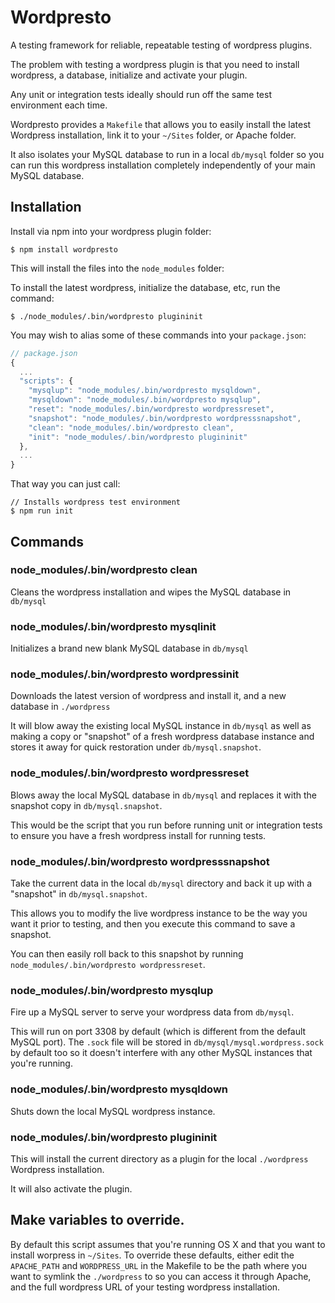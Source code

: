 # Wordpresto

A testing framework for reliable, repeatable testing of wordpress plugins.

The problem with testing a wordpress plugin is that you need to install
wordpress, a database, initialize and activate your plugin.

Any unit or integration tests ideally should run off the same test environment
each time.

Wordpresto provides a ```Makefile``` that allows you to easily install the
latest Wordpress installation, link it to your ```~/Sites``` folder, or
Apache folder.

It also isolates your MySQL database to run in a local ```db/mysql``` folder so
you can run this wordpress installation completely independently of your main
MySQL database.

## Installation

Install via npm into your wordpress plugin folder:

```
$ npm install wordpresto
```

This will install the files into the `node_modules` folder:

To install the latest wordpress, initialize the database, etc, run the command:

```
$ ./node_modules/.bin/wordpresto plugininit
```

You may wish to alias some of these commands into your `package.json`:

``` js
// package.json
{
  ...
  "scripts": {
    "mysqlup": "node_modules/.bin/wordpresto mysqldown",
    "mysqldown": "node_modules/.bin/wordpresto mysqlup",
    "reset": "node_modules/.bin/wordpresto wordpressreset",
    "snapshot": "node_modules/.bin/wordpresto wordpresssnapshot",
    "clean": "node_modules/.bin/wordpresto clean",
    "init": "node_modules/.bin/wordpresto plugininit"
  },
  ...
}
```

That way you can just call:

```
// Installs wordpress test environment
$ npm run init
```

## Commands

### node_modules/.bin/wordpresto clean

Cleans the wordpress installation and wipes the MySQL database in ```db/mysql```

### node_modules/.bin/wordpresto mysqlinit

Initializes a brand new blank MySQL database in ```db/mysql```

### node_modules/.bin/wordpresto wordpressinit

Downloads the latest version of wordpress and install it, and a new database
in ```./wordpress```

It will blow away the existing local MySQL instance in ```db/mysql``` as well
as making a copy or "snapshot" of a fresh wordpress database instance and
stores it away for quick restoration under ```db/mysql.snapshot```.

### node_modules/.bin/wordpresto wordpressreset

Blows away the local MySQL database in ```db/mysql``` and replaces it with
the snapshot copy in ```db/mysql.snapshot```.

This would be the script that you run before running unit or integration tests
to ensure you have a fresh wordpress install for running tests.

### node_modules/.bin/wordpresto wordpresssnapshot

Take the current data in the local ```db/mysql``` directory and back it up with
a "snapshot" in ```db/mysql.snapshot```.

This allows you to modify the live wordpress instance to be the way you want it
prior to testing, and then you execute this command to save a snapshot.

You can then easily roll back to this snapshot by running
```node_modules/.bin/wordpresto wordpressreset```.

### node_modules/.bin/wordpresto mysqlup

Fire up a MySQL server to serve your wordpress data from ```db/mysql```.

This will run on port 3308 by default (which is different from the default
MySQL port). The ```.sock``` file will be stored in
```db/mysql/mysql.wordpress.sock``` by default too so it doesn't interfere
with any other MySQL instances that you're running.

### node_modules/.bin/wordpresto mysqldown

Shuts down the local MySQL wordpress instance.

### node_modules/.bin/wordpresto plugininit

This will install the current directory as a plugin for the local
```./wordpress``` Wordpress installation.

It will also activate the plugin.

## Make variables to override.

By default this script assumes that you're running OS X and that you want to
install worpress in ```~/Sites```. To override these defaults, either
edit the ```APACHE_PATH``` and ```WORDPRESS_URL``` in the Makefile to be the
path where you want to symlink the ```./wordpress``` to so you can access it
through Apache, and the full wordpress URL of your testing wordpress
installation.
